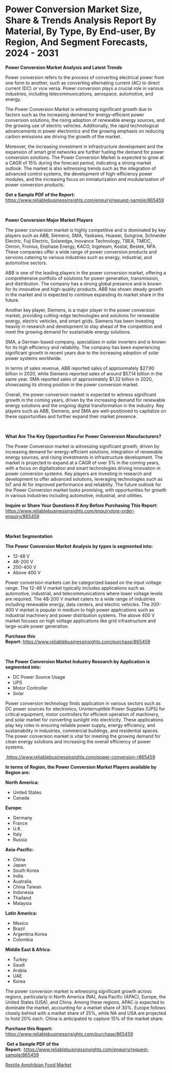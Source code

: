 <p><h1>Power Conversion Market Size, Share & Trends Analysis Report By Material, By Type, By End-user, By Region, And Segment Forecasts, 2024 - 2031</h1></p><p><strong>Power Conversion Market Analysis and Latest Trends</strong></p>
<p><p>Power conversion refers to the process of converting electrical power from one form to another, such as converting alternating current (AC) to direct current (DC) or vice versa. Power conversion plays a crucial role in various industries, including telecommunications, aerospace, automotive, and energy.</p><p>The Power Conversion Market is witnessing significant growth due to factors such as the increasing demand for energy-efficient power conversion solutions, the rising adoption of renewable energy sources, and the growing use of electric vehicles. Additionally, the rapid technological advancements in power electronics and the growing emphasis on reducing carbon emissions are driving the growth of the market.</p><p>Moreover, the increasing investment in infrastructure development and the expansion of smart grid networks are further fueling the demand for power conversion solutions. The Power Conversion Market is expected to grow at a CAGR of 15% during the forecast period, indicating a strong market outlook. The market is also witnessing trends such as the integration of advanced control systems, the development of high-efficiency power modules, and the increasing focus on miniaturization and modularization of power conversion products.</p></p>
<p><strong>Get a Sample PDF of the Report:&nbsp;</strong> <a href="https://www.reliablebusinessinsights.com/enquiry/request-sample/865459">https://www.reliablebusinessinsights.com/enquiry/request-sample/865459</a></p>
<p>&nbsp;</p>
<p><strong>Power Conversion Major Market Players</strong></p>
<p><p>The power conversion market is highly competitive and is dominated by key players such as ABB, Siemens, SMA, Yaskawa, Huawei, Sungrow, Schneider Electric, Fuji Electric, Solaredge, Inovance Technology, TBEA, TMEIC, Omron, Fronius, Enphase Energy, KACO, Ingeteam, Kostal, Bestek, NFA. These companies offer a wide range of power conversion products and services catering to various industries such as energy, industrial, and automotive sectors.</p><p>ABB is one of the leading players in the power conversion market, offering a comprehensive portfolio of solutions for power generation, transmission, and distribution. The company has a strong global presence and is known for its innovative and high-quality products. ABB has shown steady growth in the market and is expected to continue expanding its market share in the future.</p><p>Another key player, Siemens, is a major player in the power conversion market, providing cutting-edge technologies and solutions for renewable energy, electric vehicles, and smart grids. Siemens has been investing heavily in research and development to stay ahead of the competition and meet the growing demand for sustainable energy solutions.</p><p>SMA, a German-based company, specializes in solar inverters and is known for its high efficiency and reliability. The company has been experiencing significant growth in recent years due to the increasing adoption of solar power systems worldwide.</p><p>In terms of sales revenue, ABB reported sales of approximately $27.90 billion in 2020, while Siemens reported sales of around $57.14 billion in the same year. SMA reported sales of approximately $1.32 billion in 2020, showcasing its strong position in the power conversion market.</p><p>Overall, the power conversion market is expected to witness significant growth in the coming years, driven by the increasing demand for renewable energy solutions and the ongoing digital transformation in the industry. Key players such as ABB, Siemens, and SMA are well-positioned to capitalize on these opportunities and further expand their market presence.</p></p>
<p>&nbsp;</p>
<p><strong>What Are The Key Opportunities For Power Conversion Manufacturers?</strong></p>
<p><p>The Power Conversion market is witnessing significant growth, driven by increasing demand for energy-efficient solutions, integration of renewable energy sources, and rising investments in infrastructure development. The market is projected to expand at a CAGR of over 5% in the coming years, with a focus on digitalization and smart technologies driving innovation in power conversion systems. Key players are investing in research and development to offer advanced solutions, leveraging technologies such as IoT and AI for improved performance and reliability. The future outlook for the Power Conversion market looks promising, with opportunities for growth in various industries including automotive, industrial, and utilities.</p></p>
<p><strong>Inquire or Share Your Questions If Any Before Purchasing This Report:</strong> <a href="https://www.reliablebusinessinsights.com/enquiry/pre-order-enquiry/865459">https://www.reliablebusinessinsights.com/enquiry/pre-order-enquiry/865459</a></p>
<p>&nbsp;</p>
<p><strong>Market Segmentation</strong></p>
<p><strong>The Power Conversion Market Analysis by types is segmented into:</strong></p>
<p><ul><li>12-48 V</li><li>48-200 V</li><li>200-400 V</li><li>Above 400 V</li></ul></p>
<p><p>Power conversion markets can be categorized based on the input voltage range. The 12-48 V market typically includes applications such as automotive, industrial, and telecommunications where lower voltage levels are required. The 48-200 V market caters to a wide range of industries including renewable energy, data centers, and electric vehicles. The 200-400 V market is popular in medium to high power applications such as industrial machinery and power distribution systems. The above 400 V market focuses on high voltage applications like grid infrastructure and large-scale power generation.</p></p>
<p><strong>Purchase this Report:&nbsp;</strong><a href="https://www.reliablebusinessinsights.com/purchase/865459">https://www.reliablebusinessinsights.com/purchase/865459</a></p>
<p>&nbsp;</p>
<p><strong>The Power Conversion Market Industry Research by Application is segmented into:</strong></p>
<p><ul><li>DC Power Source Usage</li><li>UPS</li><li>Motor Controller</li><li>Solar</li></ul></p>
<p><p>Power conversion technology finds application in various sectors such as DC power sources for electronics, Uninterruptible Power Supplies (UPS) for critical equipment, motor controllers for efficient operation of machinery, and solar market for converting sunlight into electricity. These applications play key roles in ensuring reliable power supply, energy efficiency, and sustainability in industries, commercial buildings, and residential spaces. The power conversion market is vital for meeting the growing demand for clean energy solutions and increasing the overall efficiency of power systems.</p></p>
<p><a href="https://www.reliablebusinessinsights.com/power-conversion-r865459">&nbsp;https://www.reliablebusinessinsights.com/power-conversion-r865459</a></p>
<p><strong>In terms of Region, the Power Conversion Market Players available by Region are:</strong></p>
<p>
    <p> <strong> North America: </strong>
        <ul>
            <li>United States</li>
            <li>Canada</li>
        </ul>
        </p> 
    <p> <strong> Europe: </strong>
        <ul>
            <li>Germany</li>
            <li>France</li>
            <li>U.K.</li>
            <li>Italy</li>
            <li>Russia</li>
        </ul>
        </p> 
    <p> <strong> Asia-Pacific: </strong>
        <ul>
            <li>China</li>
            <li>Japan</li>
            <li>South Korea</li>
            <li>India</li>
            <li>Australia</li>
            <li>China Taiwan</li>
            <li>Indonesia</li>
            <li>Thailand</li>
            <li>Malaysia</li>
        </ul>
        </p> 
    <p> <strong> Latin America: </strong>
        <ul>
            <li>Mexico</li>
            <li>Brazil</li>
            <li>Argentina Korea</li>
            <li>Colombia</li>
        </ul>
        </p> 
    <p> <strong> Middle East & Africa: </strong>
        <ul>
            <li>Turkey</li>
            <li>Saudi</li>
            <li>Arabia</li>
            <li>UAE</li>
            <li>Korea</li>
        </ul>
    </p>
    </p>
<p><p>The power conversion market is witnessing significant growth across regions, particularly in North America (NA), Asia Pacific (APAC), Europe, the United States (USA), and China. Among these regions, APAC is expected to dominate the market, accounting for a market share of 30%. Europe follows closely behind with a market share of 25%, while NA and USA are projected to hold 20% each. China is anticipated to capture 15% of the market share.</p></p>
<p><strong>Purchase this Report: </strong><a href="https://www.reliablebusinessinsights.com/purchase/865459">https://www.reliablebusinessinsights.com/purchase/865459</a></p>
<p>&nbsp;<strong>Get a Sample PDF of the Report:&nbsp;&nbsp;</strong><a href="https://www.reliablebusinessinsights.com/enquiry/request-sample/865459">https://www.reliablebusinessinsights.com/enquiry/request-sample/865459</a></p>
<p><strong></strong></p>
<p><p><a href="https://github.com/slbola/Market-Research-Report-List-1/blob/main/reptile-amphibian-food-market.md">Reptile Amphibian Food Market</a></p></p>